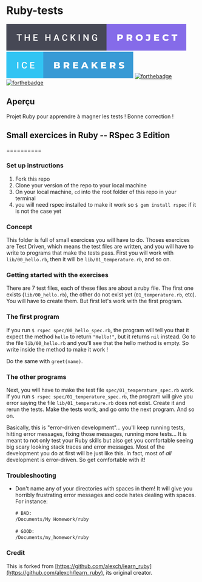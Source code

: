 # Ruby-tests

[![forthebadge](./badges/the-hacking-project-badge.svg)](https://forthebadge.com)
[![forthebadge](./badges/ice-breakers-badge.svg)](https://forthebadge.com)
[![forthebadge](https://forthebadge.com/images/badges/made-with-ruby.svg)](https://forthebadge.com)
[![forthebadge](https://forthebadge.com/images/badges/fixed-bugs.svg)](https://forthebadge.com)

## Aperçu

Projet Ruby pour apprendre à magner les tests ! Bonne correction !

## Small exercices in Ruby -- RSpec 3 Edition
==========

### Set up instructions

1. Fork this repo
2. Clone your version of the repo to your local machine
3. On your local machine, `cd` into the root folder of this repo in your terminal
4. you will need rspec installed to make it work so `$ gem install rspec` if it is not the case yet

### Concept
This folder is full of small exercices you will have to do. Thoses exercices are Test Driven, which means the test files are written, and you will have to write to programs that make the tests pass. First you will work with `lib/00_hello.rb`, then it will be `lib/01_temperature.rb`, and so on.

### Getting started with the exercises
There are 7 test files, each of these files are about a ruby file. The first one exists (`lib/00_hello.rb`), the other do not exist yet (`01_temperature.rb`, etc). You will have to create them. But first let's work with the first program.

### The first program
If you run `$ rspec spec/00_hello_spec.rb`, the program will tell you that it expect the method `hello` to return `"Hello!"`, but it returns `nil` instead. Go to the file `lib/00_hello.rb` and you'll see that the hello method is empty. So write inside the method to make it work !


Do the same with `greet(name)`.

### The other programs
Next, you will have to make the test file `spec/01_temperature_spec.rb` work. If you run `$ rspec spec/01_temperature_spec.rb`, the program will give you error saying the file `lib/01_temperature.rb` does not exist. Create it and rerun the tests. Make the tests work, and go onto the next program. And so on.


Basically, this is "error-driven development"... you'll keep running tests, hitting error messages, fixing those messages, running more tests...  It is meant to not only test your Ruby skills but also get you comfortable seeing big scary looking stack traces and error messages.  Most of the development you do at first will be just like this.  In fact, most of *all* development is error-driven.  So get comfortable with it!

### Troubleshooting

* Don't name any of your directories with spaces in them! It will give you horribly frustrating error messages and code hates dealing with spaces.  For instance:

  ```language-bash
  # BAD:
  /Documents/My Homework/ruby

  # GOOD:
  /Documents/my_homework/ruby
  ```


### Credit

This is forked from [https://github.com/alexch/learn_ruby](https://github.com/alexch/learn_ruby), its original creator.
